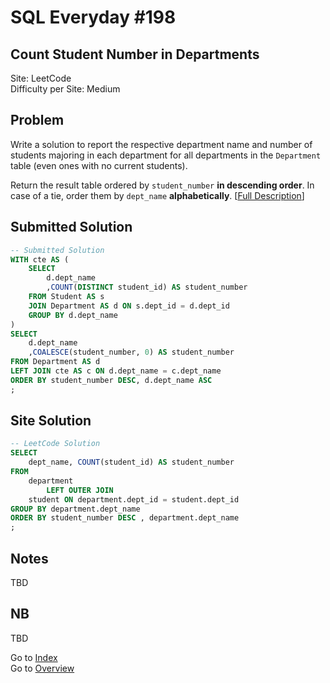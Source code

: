 # SQL Everyday \#198

## Count Student Number in Departments

Site: LeetCode\
Difficulty per Site: Medium

## Problem

Write a solution to report the respective department name and number of students majoring in each department for all departments in the `Department` table (even ones with no current students).

Return the result table ordered by `student_number` **in descending order**. In case of a tie, order them by `dept_name` **alphabetically**. [[Full Description](https://leetcode.com/problems/count-student-number-in-departments/description/)]

## Submitted Solution

```sql
-- Submitted Solution
WITH cte AS (
    SELECT
        d.dept_name
        ,COUNT(DISTINCT student_id) AS student_number
    FROM Student AS s
    JOIN Department AS d ON s.dept_id = d.dept_id
    GROUP BY d.dept_name
)
SELECT
    d.dept_name
    ,COALESCE(student_number, 0) AS student_number
FROM Department AS d
LEFT JOIN cte AS c ON d.dept_name = c.dept_name
ORDER BY student_number DESC, d.dept_name ASC
;
```

## Site Solution

```sql
-- LeetCode Solution 
SELECT
    dept_name, COUNT(student_id) AS student_number
FROM
    department
        LEFT OUTER JOIN
    student ON department.dept_id = student.dept_id
GROUP BY department.dept_name
ORDER BY student_number DESC , department.dept_name
;
```

## Notes

TBD

## NB

TBD

Go to [Index](../?tab=readme-ov-file#index)\
Go to [Overview](../?tab=readme-ov-file)
